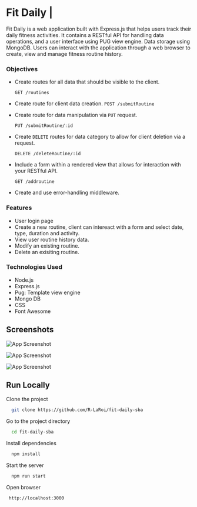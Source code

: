 # Fit Daily |

Fit Daily is a web application built with Express.js that helps users track their daily fitness activities. It contains a RESTful API for handling data operations, and a user interface using PUG view engine. Data storage using MongoDB. Users can interact with the application through a web browser to create, view and manage fitness routine history.

### Objectives

- Create routes for all data that should be visible to the client.

  `GET /routines`

- Create route for client data creation.
  `POST /submitRoutine`
- Create route for data manipulation via `PUT` request.

  `PUT /submitRoutine/:id`

- Create `DELETE` routes for data category to allow for client deletion via a request.

  `DELETE /deleteRoutine/:id`

- Include a form within a rendered view that allows for interaction with your RESTful API.

  `GET /addroutine`

- Create and use error-handling middleware.

### Features

- User login page
- Create a new routine, client can intereact with a form and select date, type, duration and activity.
- View user routine history data.
- Modify an existing routine.
- Delete an exisiting routine.

### Technologies Used

- Node.js
- Express.js
- Pug: Template view engine
- Mongo DB
- CSS
- Font Awesome

## Screenshots

![App Screenshot](https://github.com/user-attachments/assets/89eb5934-6fa5-42d3-9233-9ac494bacd9c)

![App Screenshot](https://github.com/user-attachments/assets/45850def-5122-4549-a6ea-ad812f3336ec)

![App Screenshot](https://github.com/user-attachments/assets/83538fba-aaf6-409c-8a2e-f16715f9f779)

## Run Locally

Clone the project

```bash
  git clone https://github.com/R-LaRoi/fit-daily-sba
```

Go to the project directory

```bash
  cd fit-daily-sba
```

Install dependencies

```bash
  npm install
```

Start the server

```bash
  npm run start
```

Open browser

```bash
 http://localhost:3000



```
